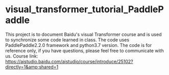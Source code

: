 # visual_transformer_tutorial_PaddlePaddle
This project is to document Baidu's visual Transformer course and is used to synchronize some code learned in class. The code uses PaddlePaddle2.2.0 framework and python3.7 version. The code is for reference only, if you have questions, please feel free to communicate with us.  Course link: https://aistudio.baidu.com/aistudio/course/introduce/25102?directly=1&amp;shared=1
